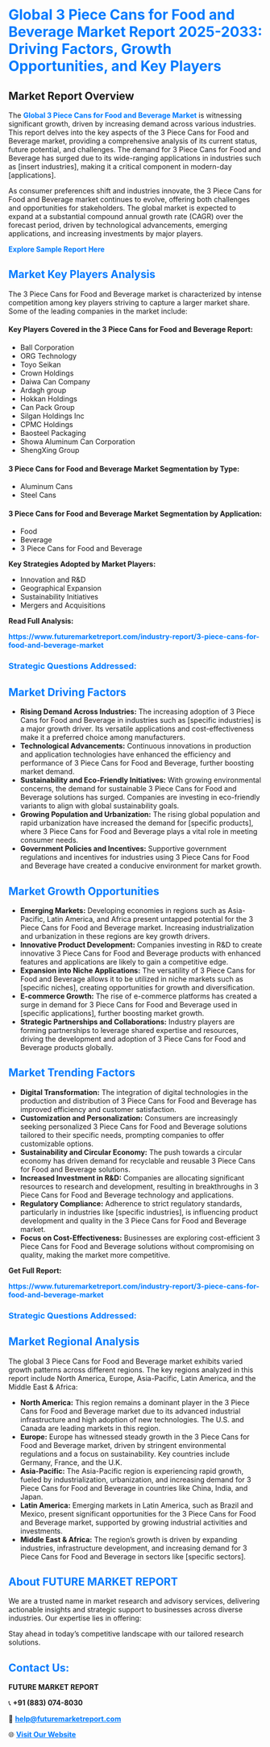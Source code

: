 <h1 style="color: #007BFF;">Global 3 Piece Cans for Food and Beverage Market Report 2025-2033: Driving Factors, Growth Opportunities, and Key Players</h1>

<section id="overview">
<h2>Market Report Overview</h2>
<p>The <a href="https://www.futuremarketreport.com/industry-report/3-piece-cans-for-food-and-beverage-market" style="color: #007BFF; text-decoration: none;"><strong>Global 3 Piece Cans for Food and Beverage Market</strong></a> is witnessing significant growth, driven by increasing demand across various industries. This report delves into the key aspects of the 3 Piece Cans for Food and Beverage market, providing a comprehensive analysis of its current status, future potential, and challenges. The demand for 3 Piece Cans for Food and Beverage has surged due to its wide-ranging applications in industries such as [insert industries], making it a critical component in modern-day [applications].</p>
<p>As consumer preferences shift and industries innovate, the 3 Piece Cans for Food and Beverage market continues to evolve, offering both challenges and opportunities for stakeholders. The global market is expected to expand at a substantial compound annual growth rate (CAGR) over the forecast period, driven by technological advancements, emerging applications, and increasing investments by major players.</p>
</section>

<section id="overview">
<p><a href="https://www.futuremarketreport.com/request-sample/reportId=119722" style="color: #007BFF; text-decoration: none;"><strong>Explore Sample Report Here</strong></a></p>
</section>

<section id="key-players">
<h2 style="color: #007BFF;">Market Key Players Analysis</h2>
<p>The 3 Piece Cans for Food and Beverage market is characterized by intense competition among key players striving to capture a larger market share. Some of the leading companies in the market include:</p>
<h4>Key Players Covered in the 3 Piece Cans for Food and Beverage Report:</h4>
<ul><li>Ball Corporation</li><li>ORG Technology</li><li>Toyo Seikan</li><li>Crown Holdings</li><li>Daiwa Can Company</li><li>Ardagh group</li><li>Hokkan Holdings</li><li>Can Pack Group</li><li>Silgan Holdings Inc</li><li>CPMC Holdings</li><li>Baosteel Packaging</li><li>Showa Aluminum Can Corporation</li><li>ShengXing Group</li></ul>
<h4>3 Piece Cans for Food and Beverage Market Segmentation by Type:</h4>
<ul><li>Aluminum Cans</li><li>Steel Cans</li></ul>

<h4>3 Piece Cans for Food and Beverage Market Segmentation by Application:</h4>
<ul><li>Food</li><li>Beverage</li><li>3 Piece Cans for Food and Beverage</li></ul>
<p><strong>Key Strategies Adopted by Market Players:</strong></p>
<ul>
<li>Innovation and R&D</li>
<li>Geographical Expansion</li>
<li>Sustainability Initiatives</li>
<li>Mergers and Acquisitions</li>
</ul>
</section>

<section>
<p><strong>Read Full Analysis: </strong></p><a href="https://www.futuremarketreport.com/industry-report/3-piece-cans-for-food-and-beverage-market" style="color: #007BFF; text-decoration: none;"><strong>https://www.futuremarketreport.com/industry-report/3-piece-cans-for-food-and-beverage-market</strong></a>
<h3 style="color: #007BFF;">Strategic Questions Addressed:</h3>
</section>

<section id="driving-factors">
<h2 style="color: #007BFF;">Market Driving Factors</h2>
<ul>
<li><strong>Rising Demand Across Industries:</strong> The increasing adoption of 3 Piece Cans for Food and Beverage in industries such as [specific industries] is a major growth driver. Its versatile applications and cost-effectiveness make it a preferred choice among manufacturers.</li>
<li><strong>Technological Advancements:</strong> Continuous innovations in production and application technologies have enhanced the efficiency and performance of 3 Piece Cans for Food and Beverage, further boosting market demand.</li>
<li><strong>Sustainability and Eco-Friendly Initiatives:</strong> With growing environmental concerns, the demand for sustainable 3 Piece Cans for Food and Beverage solutions has surged. Companies are investing in eco-friendly variants to align with global sustainability goals.</li>
<li><strong>Growing Population and Urbanization:</strong> The rising global population and rapid urbanization have increased the demand for [specific products], where 3 Piece Cans for Food and Beverage plays a vital role in meeting consumer needs.</li>
<li><strong>Government Policies and Incentives:</strong> Supportive government regulations and incentives for industries using 3 Piece Cans for Food and Beverage have created a conducive environment for market growth.</li>
</ul>
</section>

<section id="growth-opportunities">
<h2 style="color: #007BFF;">Market Growth Opportunities</h2>
<ul>
<li><strong>Emerging Markets:</strong> Developing economies in regions such as Asia-Pacific, Latin America, and Africa present untapped potential for the 3 Piece Cans for Food and Beverage market. Increasing industrialization and urbanization in these regions are key growth drivers.</li>
<li><strong>Innovative Product Development:</strong> Companies investing in R&D to create innovative 3 Piece Cans for Food and Beverage products with enhanced features and applications are likely to gain a competitive edge.</li>
<li><strong>Expansion into Niche Applications:</strong> The versatility of 3 Piece Cans for Food and Beverage allows it to be utilized in niche markets such as [specific niches], creating opportunities for growth and diversification.</li>
<li><strong>E-commerce Growth:</strong> The rise of e-commerce platforms has created a surge in demand for 3 Piece Cans for Food and Beverage used in [specific applications], further boosting market growth.</li>
<li><strong>Strategic Partnerships and Collaborations:</strong> Industry players are forming partnerships to leverage shared expertise and resources, driving the development and adoption of 3 Piece Cans for Food and Beverage products globally.</li>
</ul>
</section>

<section id="trending-factors">
<h2 style="color: #007BFF;">Market Trending Factors</h2>
<ul>
<li><strong>Digital Transformation:</strong> The integration of digital technologies in the production and distribution of 3 Piece Cans for Food and Beverage has improved efficiency and customer satisfaction.</li>
<li><strong>Customization and Personalization:</strong> Consumers are increasingly seeking personalized 3 Piece Cans for Food and Beverage solutions tailored to their specific needs, prompting companies to offer customizable options.</li>
<li><strong>Sustainability and Circular Economy:</strong> The push towards a circular economy has driven demand for recyclable and reusable 3 Piece Cans for Food and Beverage solutions.</li>
<li><strong>Increased Investment in R&D:</strong> Companies are allocating significant resources to research and development, resulting in breakthroughs in 3 Piece Cans for Food and Beverage technology and applications.</li>
<li><strong>Regulatory Compliance:</strong> Adherence to strict regulatory standards, particularly in industries like [specific industries], is influencing product development and quality in the 3 Piece Cans for Food and Beverage market.</li>
<li><strong>Focus on Cost-Effectiveness:</strong> Businesses are exploring cost-efficient 3 Piece Cans for Food and Beverage solutions without compromising on quality, making the market more competitive.</li>
</ul>
</section>

<section>
<p><strong>Get Full Report: </strong></p><a href="https://www.futuremarketreport.com/industry-report/3-piece-cans-for-food-and-beverage-market" style="color: #007BFF; text-decoration: none;"><strong>https://www.futuremarketreport.com/industry-report/3-piece-cans-for-food-and-beverage-market</strong></a>
<h3 style="color: #007BFF;">Strategic Questions Addressed:</h3>
</section>


<section id="regional-analysis">
<h2 style="color: #007BFF;">Market Regional Analysis</h2>
<p>The global 3 Piece Cans for Food and Beverage market exhibits varied growth patterns across different regions. The key regions analyzed in this report include North America, Europe, Asia-Pacific, Latin America, and the Middle East & Africa:</p>
<ul>
<li><strong>North America:</strong> This region remains a dominant player in the 3 Piece Cans for Food and Beverage market due to its advanced industrial infrastructure and high adoption of new technologies. The U.S. and Canada are leading markets in this region.</li>
<li><strong>Europe:</strong> Europe has witnessed steady growth in the 3 Piece Cans for Food and Beverage market, driven by stringent environmental regulations and a focus on sustainability. Key countries include Germany, France, and the U.K.</li>
<li><strong>Asia-Pacific:</strong> The Asia-Pacific region is experiencing rapid growth, fueled by industrialization, urbanization, and increasing demand for 3 Piece Cans for Food and Beverage in countries like China, India, and Japan.</li>
<li><strong>Latin America:</strong> Emerging markets in Latin America, such as Brazil and Mexico, present significant opportunities for the 3 Piece Cans for Food and Beverage market, supported by growing industrial activities and investments.</li>
<li><strong>Middle East & Africa:</strong> The region’s growth is driven by expanding industries, infrastructure development, and increasing demand for 3 Piece Cans for Food and Beverage in sectors like [specific sectors].</li>
</ul>
</section>

<footer>
<h2 style="color: #007BFF;">About FUTURE MARKET REPORT</h2>
<p>We are a trusted name in market research and advisory services, delivering actionable insights and strategic support to businesses across diverse industries. Our expertise lies in offering:</p>

<p>Stay ahead in today’s competitive landscape with our tailored research solutions.</p>

<h2 style="color: #007BFF;">Contact Us:</h2>
<p><strong>FUTURE MARKET REPORT</strong></p>
<p>📞 <strong>+91 (883) 074-8030</strong></p>
<p>📧 <strong><a href="mailto:help@futuremarketreport.com" style="color: #007BFF;">help@futuremarketreport.com</a></strong></p>
<p>🌐 <strong><a href="https://www.futuremarketreport.com/" style="color: #007BFF;">Visit Our Website</a></strong></p>
</footer>